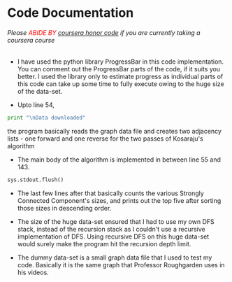 # Code Documentation

###### Please <span style="color:red"> _ABIDE BY_ </span> [coursera honor code](https://learner.coursera.help/hc/en-us/articles/209818863-Coursera-Honor-Code "coursera honor code") if you are currently taking a coursera course

* I have used the python library ProgressBar in this code implementation. You can comment out the ProgressBar parts of the code, if it suits you better. I used the library only to estimate progress as individual parts of this code can take up some time to fully execute owing to the huge size of the data-set.

* Upto line 54, 
```python
print "\nData downloaded"
```
the program basically reads the graph data file and creates two adjacency lists - one forward and one reverse for the two passes of Kosaraju's algorithm

* The main body of the algorithm is implemented in between line 55 and 143. 
```python
sys.stdout.flush()
```
* The last few lines after that basically counts the various Strongly Connected Component's sizes, and prints out the top five after sorting those sizes in descending order.

* The size of the huge data-set ensured that I had to use my own DFS stack, instead of the recursion stack as I couldn't use a recursive implementation of DFS. Using recursive DFS on this huge data-set would surely make the program hit the recursion depth limit.

* The dummy data-set is a small graph data file that I used to test my code. Basically it is the same graph that Professor Roughgarden uses in his videos.

